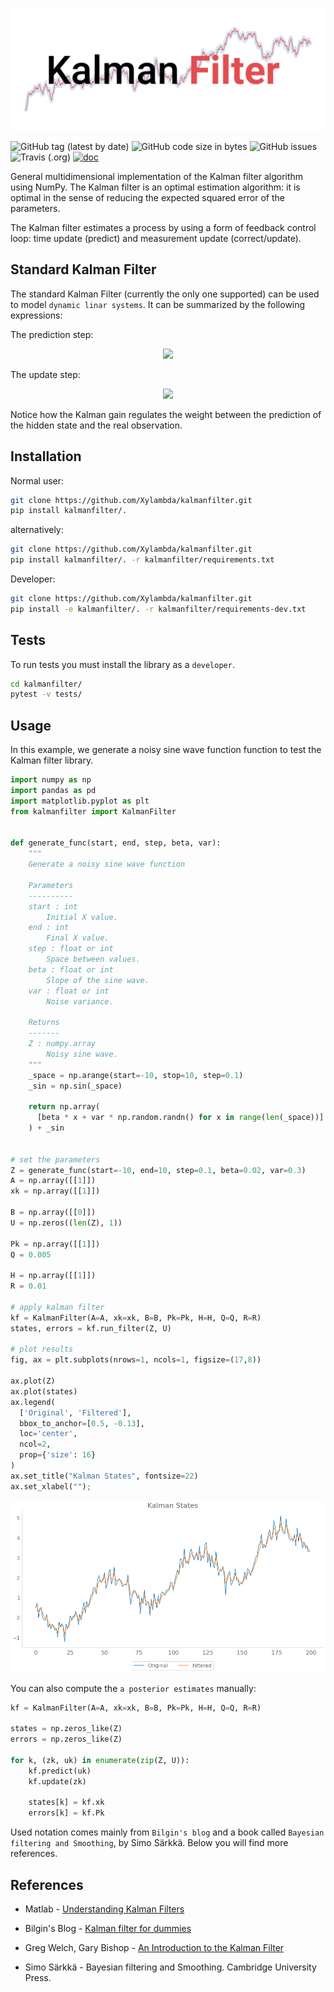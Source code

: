 <p align="center">
  <img src="img/logo.png" width="700">
</p>

![GitHub tag (latest by date)](https://img.shields.io/github/v/tag/Xylambda/kalmanfilter?label=VERSION&style=for-the-badge)
![GitHub code size in bytes](https://img.shields.io/github/languages/code-size/Xylambda/kalmanfilter?style=for-the-badge)
![GitHub issues](https://img.shields.io/github/issues/Xylambda/kalmanfilter?style=for-the-badge)
![Travis (.org)](https://img.shields.io/travis/xylambda/kalmanfilter?style=for-the-badge)
[![doc](https://img.shields.io/badge/DOCS-documentation-blue.svg?style=for-the-badge)](https://xylambda.github.io/kalmanfilter/)

General multidimensional implementation of the Kalman filter algorithm using 
NumPy. The Kalman filter is an optimal estimation algorithm: it is optimal 
in the sense of reducing the expected squared error of the parameters.

The Kalman filter estimates a process by using a form of feedback 
control loop: time update (predict) and measurement update (correct/update).


## Standard Kalman Filter
The standard Kalman Filter (currently the only one supported) can be used to 
model `dynamic linar systems`. It can be summarized by the following expressions:

The prediction step:
<p align="center">
  <img src="img/predict.png">
</p>

The update step:
<p align="center">
  <img src="img/update.png">
</p>

Notice how the Kalman gain regulates the weight between the prediction of the
hidden state and the real observation.

## Installation
Normal user:
```bash
git clone https://github.com/Xylambda/kalmanfilter.git
pip install kalmanfilter/.
```

alternatively:
```bash
git clone https://github.com/Xylambda/kalmanfilter.git
pip install kalmanfilter/. -r kalmanfilter/requirements.txt
```

Developer:
```bash
git clone https://github.com/Xylambda/kalmanfilter.git
pip install -e kalmanfilter/. -r kalmanfilter/requirements-dev.txt
```

## Tests
To run tests you must install the library as a `developer`.
```bash
cd kalmanfilter/
pytest -v tests/
```

## Usage
In this example, we generate a noisy sine wave function function to test the
Kalman filter library.
```python
import numpy as np
import pandas as pd
import matplotlib.pyplot as plt
from kalmanfilter import KalmanFilter


def generate_func(start, end, step, beta, var):
    """
    Generate a noisy sine wave function
    
    Parameters
    ----------
    start : int
        Initial X value.
    end : int
        Final X value.
    step : float or int
        Space between values.
    beta : float or int
        Slope of the sine wave.
    var : float or int
        Noise variance.
        
    Returns
    -------
    Z : numpy.array
        Noisy sine wave.
    """
    _space = np.arange(start=-10, stop=10, step=0.1)
    _sin = np.sin(_space)
    
    return np.array(
      [beta * x + var * np.random.randn() for x in range(len(_space))]
    ) + _sin


# set the parameters
Z = generate_func(start=-10, end=10, step=0.1, beta=0.02, var=0.3)
A = np.array([[1]])
xk = np.array([[1]])

B = np.array([[0]])
U = np.zeros((len(Z), 1))

Pk = np.array([[1]])
Q = 0.005

H = np.array([[1]])
R = 0.01

# apply kalman filter
kf = KalmanFilter(A=A, xk=xk, B=B, Pk=Pk, H=H, Q=Q, R=R)
states, errors = kf.run_filter(Z, U)

# plot results
fig, ax = plt.subplots(nrows=1, ncols=1, figsize=(17,8))

ax.plot(Z)
ax.plot(states)
ax.legend(
  ['Original', 'Filtered'],
  bbox_to_anchor=[0.5, -0.13],
  loc='center',
  ncol=2,
  prop={'size': 16}
)
ax.set_title("Kalman States", fontsize=22)
ax.set_xlabel("");
```
![signal](img/signal.png)

You can also compute the `a posterior estimates` manually:
```python
kf = KalmanFilter(A=A, xk=xk, B=B, Pk=Pk, H=H, Q=Q, R=R)

states = np.zeros_like(Z)
errors = np.zeros_like(Z)

for k, (zk, uk) in enumerate(zip(Z, U)):
    kf.predict(uk)
    kf.update(zk)
    
    states[k] = kf.xk
    errors[k] = kf.Pk
```

Used notation comes mainly from `Bilgin's blog` and a book called `Bayesian
filtering and Smoothing`, by Simo Särkkä. Below you will find more references.

## References
* Matlab - [Understanding Kalman Filters](https://www.youtube.com/playlist?list=PLn8PRpmsu08pzi6EMiYnR-076Mh-q3tWr)

* Bilgin's Blog - [Kalman filter for dummies](http://bilgin.esme.org/BitsAndBytes/KalmanFilterforDummies)

* Greg Welch, Gary Bishop - [An Introduction to the Kalman Filter](https://www.cs.unc.edu/~welch/media/pdf/kalman_intro.pdf)

* Simo Särkkä - Bayesian filtering and Smoothing. Cambridge University Press.